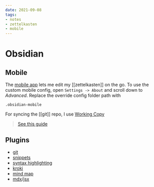```yaml
---
date: 2021-09-08
tags: 
- notes
- zettelkasten
- mobile
--- 
```


# Obsidian


## Mobile 
The [mobile app](https://apps.apple.com/de/app/obsidian-connected-notes/id1557175442?l=en) lets me edit my [[zettelkasten]] on the go. To use the custom mobile config, open `Settings -> About` and scroll down to *Advanced*. 
Replace the override config folder path with 
```
.obsidian-mobile
```

For syncing the [[git]] repo, I use [Working Copy](https://workingcopyapp.com/)
> [See this guide](https://janikvonrotz.ch/2021/08/31/sync-obsidian-mobile-app-with-working-copy-git-repo/)

## Plugins
- [git](https://github.com/denolehov/obsidian-git)
- [snippets](https://github.com/ArianaKhit/text-snippets-obsidian)
- [syntax highlighting](https://github.com/deathau/cm-editor-syntax-highlight-obsidian)
- [kroki](https://github.com/gregzuro/obsidian-kroki)
- [mind map](https://github.com/lynchjames/obsidian-mind-map)
- [mdx](https://github.com/mkozhukharenko/mdx-as-md-obsidian)/[jsx](https://github.com/elias-sundqvist/obsidian-react-components)